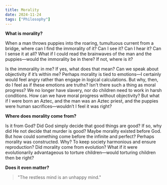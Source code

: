```yaml
---
title: Morality
date: 2024-11-24
tags: ["Philosophy"]
---
```


**What is morality?**

When a man throws puppies into the roaring, tumultuous current from a bridge, where can I find the immorality of it? Can I see it? Can I hear it? Can I sense it at all? What if I could read the brainwaves of the man and the puppies—would the immorality be in there? If not, where is it?

Is the immorality in me? If yes, what does that mean? Can we speak about objectivity if it’s within me? Perhaps morality is tied to emotions—I certainly would feel angry rather than engage in logical calculations. But why, then, do I feel as if these emotions are truths? Isn't there such a thing as moral progress? We no longer have slavery, nor do children need to work in harsh conditions. How can we have moral progress without objectivity? But what if I were born an Aztec, and the man was an Aztec priest, and the puppies were human sacrifices—wouldn’t I feel it was right?

**Where does morality come from?**

Is it from God? Did God simply decide that good things are good? If so, why did He not decide that murder is good? Maybe morality existed before God. But how could something come before the infinite and perfect? Perhaps morality was constructed. Why? To keep society harmonious and ensure reproduction? Did morality come from evolution? What if it were evolutionarily advantageous to torture children—would torturing children then be right?

**Does it even matter?**

> "The restless mind is an unhappy mind."
